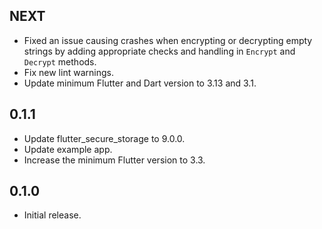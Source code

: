 ## NEXT

* Fixed an issue causing crashes when encrypting or decrypting empty strings by adding appropriate checks and handling in `Encrypt` and `Decrypt` methods.
* Fix new lint warnings.
* Update minimum Flutter and Dart version to 3.13 and 3.1.

## 0.1.1

* Update flutter_secure_storage to 9.0.0.
* Update example app.
* Increase the minimum Flutter version to 3.3.

## 0.1.0

* Initial release.
